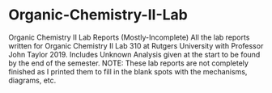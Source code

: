 # Organic-Chemistry-II-Lab
Organic Chemistry II Lab Reports (Mostly-Incomplete)
All the lab reports written for Organic Chemistry II Lab 310 at Rutgers University with Professor John Taylor 2019. Includes Unknown Analysis given at the start to be found by the end of the semester. NOTE: These lab reports are not completely finished as I printed them to fill in the blank spots with the mechanisms, diagrams, etc.
